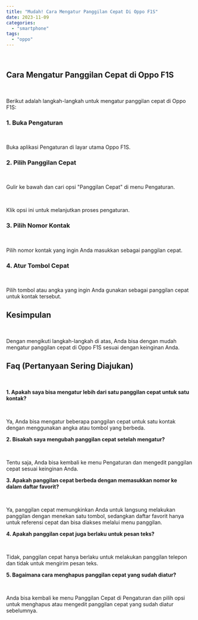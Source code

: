 ```yaml
---
title: "Mudah! Cara Mengatur Panggilan Cepat Di Oppo F1S"
date: 2023-11-09
categories: 
  - "smartphone"
tags: 
  - "oppo"
---
```


 

## Cara Mengatur Panggilan Cepat di Oppo F1S

 

Berikut adalah langkah-langkah untuk mengatur panggilan cepat di Oppo F1S:

### 1\. Buka Pengaturan

 

Buka aplikasi Pengaturan di layar utama Oppo F1S.

### 2\. Pilih Panggilan Cepat

 

Gulir ke bawah dan cari opsi "Panggilan Cepat" di menu Pengaturan.

 

Klik opsi ini untuk melanjutkan proses pengaturan.

### 3\. Pilih Nomor Kontak

 

Pilih nomor kontak yang ingin Anda masukkan sebagai panggilan cepat.

### 4\. Atur Tombol Cepat

 

Pilih tombol atau angka yang ingin Anda gunakan sebagai panggilan cepat untuk kontak tersebut.

## Kesimpulan

 

Dengan mengikuti langkah-langkah di atas, Anda bisa dengan mudah mengatur panggilan cepat di Oppo F1S sesuai dengan keinginan Anda.

## Faq (Pertanyaan Sering Diajukan)

 

**1\. Apakah saya bisa mengatur lebih dari satu panggilan cepat untuk satu kontak?**

 

Ya, Anda bisa mengatur beberapa panggilan cepat untuk satu kontak dengan menggunakan angka atau tombol yang berbeda.

**2\. Bisakah saya mengubah panggilan cepat setelah mengatur?**

 

Tentu saja, Anda bisa kembali ke menu Pengaturan dan mengedit panggilan cepat sesuai keinginan Anda.

**3\. Apakah panggilan cepat berbeda dengan memasukkan nomor ke dalam daftar favorit?**

 

Ya, panggilan cepat memungkinkan Anda untuk langsung melakukan panggilan dengan menekan satu tombol, sedangkan daftar favorit hanya untuk referensi cepat dan bisa diakses melalui menu panggilan.

**4\. Apakah panggilan cepat juga berlaku untuk pesan teks?**

 

Tidak, panggilan cepat hanya berlaku untuk melakukan panggilan telepon dan tidak untuk mengirim pesan teks.

**5\. Bagaimana cara menghapus panggilan cepat yang sudah diatur?**

 

Anda bisa kembali ke menu Panggilan Cepat di Pengaturan dan pilih opsi untuk menghapus atau mengedit panggilan cepat yang sudah diatur sebelumnya.
